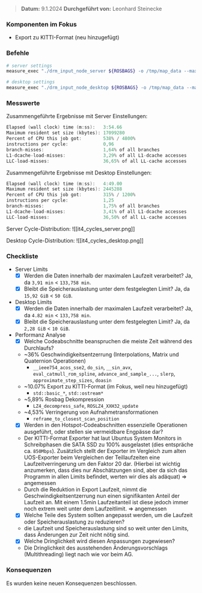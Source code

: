 
>  **Datum:** 9.1.2024
>  **Durchgeführt von:** Leonhard Steinecke

### Komponenten im Fokus
- Export zu KITTI-Format (neu hinzugefügt)

### Befehle

```bash
# server settings
measure_exec "./drm_input_node_server ${ROSBAGS} -o /tmp/map_data --max-radial-dist 30 --max-peripheral-dist 20 --time-per-block 1h" "/tmp/map_data" "/media/vault/test_results/it4/server"

# desktop settings
measure_exec "./drm_input_node_desktop ${ROSBAGS} -o /tmp/map_data --max-radial-dist 30 --max-peripheral-dist 20 --time-per-block 5min" "/tmp/map_data" "/media/vault/test_results/it4/desktop"
```

### Messwerte

Zusammengeführte Ergebnisse mit Server Einstellungen:
```go
Elapsed (wall clock) time (m:ss):   3:54.66
Maximum resident set size (kbytes): 17099280
Percent of CPU this job got:        538% / 4800%
instructions per cycle:             0,96
branch-misses:                      1,64% of all branches
L1-dcache-load-misses:              3,29% of all L1-dcache accesses
LLC-load-misses:                    36,65% of all LL-cache accesses
```

Zusammengeführte Ergebnisse mit Desktop Einstellungen:
```go
Elapsed (wall clock) time (m:ss):   4:49.00
Maximum resident set size (kbytes): 2445288
Percent of CPU this job got:        315% / 1200%
instructions per cycle:             1,25
branch-misses:                      1,75% of all branches
L1-dcache-load-misses:              3,41% of all L1-dcache accesses
LLC-load-misses:                    36,50% of all LL-cache accesses
```

Server Cycle-Distribution:
![[it4_cycles_server.png]]

Desktop Cycle-Distribution:
![[it4_cycles_desktop.png]]

### Checkliste
- Server Limits
	- [x] Werden die Daten innerhalb der maximalen Laufzeit verarbeitet?
		Ja, da `3,91 min` < `133,758 min`.
	- [x] Bleibt die Speicherauslastung unter dem festgelegten Limit?
		Ja, da `15,92 GiB` < `50 GiB`.
- Desktop Limits
	- [x] Werden die Daten innerhalb der maximalen Laufzeit verarbeitet?
		Ja, da `4.82 min` < `133,758 min`.
	- [x] Bleibt die Speicherauslastung unter dem festgelegten Limit?
		Ja, da `2,28 GiB` < `10 GiB`.
- Performanz Analyse
	- [x] Welche Codeabschnitte beanspruchen die meiste Zeit während des Durchlaufs?
	- ~36% Geschwindigkeitsentzerrung (Interpolations, Matrix und Quaternion Operationen)
		- `__ieee754_acos_sse2`, `do_sin`, `__sin_avx`,  `eval_catmull_rom_spline`, `advance_and_sample_...`, `slerp`, `approximate_step_sizes`, `doasin`
	- ~10.07% Export zu KITTI-Format (im Fokus, weil neu hinzugefügt)
		- `std::basic_*`, `std::ostream*`
	- ~5,89% Rosbag Dekompression
		-  `LZ4_decompress_safe`, `ROSLZ4_XXH32_update`
	- ~4,53% Verringerung von Aufnahmetransformationen
		-  `reframe_to_closest_scan_position`
	- [x] Werden in den Hotspot-Codeabschnitten essenzielle Operationen ausgeführt, oder stellen sie vermeidbare Engpässe dar?
	- Der KITTI-Format Exporter hat laut Ubuntus System Monitors in Schreibphasen die SATA SSD zu 100% ausgelastet (dies entspräche ca. `850Mbps`).
	  Zusätzlich stellt der Exporter im Vergleich zum alten UOS-Exporter beim Vergleichen der Teillaufzeiten eine Laufzeitverringerung um den Faktor 20 dar.
	  (Hierbei ist wichtig anzumerken, dass dies nur Abschätzungen sind, aber da sich das Programm in allen Limits befindet, werten wir dies als adäquat)  => angemessen
	- Durch die Reduktion in Export Laufzeit, nimmt die Geschwindigkeitsentzerrung nun einen signifikanten Anteil der Laufzeit an. 
	  Mit einem 1.5min Laufzeitanteil ist diese jedoch immer noch extrem weit unter dem Laufzeitlimit. => angemessen
	- [x] Welche Teile des System sollten angepasst werden, um die Laufzeit oder Speicherauslastung zu reduzieren?
	- die Laufzeit und Speicherauslastung sind so weit unter den Limits, dass Änderungen zur Zeit nicht nötig sind.
	- [x] Welche Dringlichkeit wird diesen Anpassungen zugewiesen?
	- Die Dringlichkeit des ausstehenden Änderungsvorschlags (Multithreading) liegt nach wie vor beim AG.  

### Konsequenzen

Es wurden keine neuen Konsequenzen beschlossen.